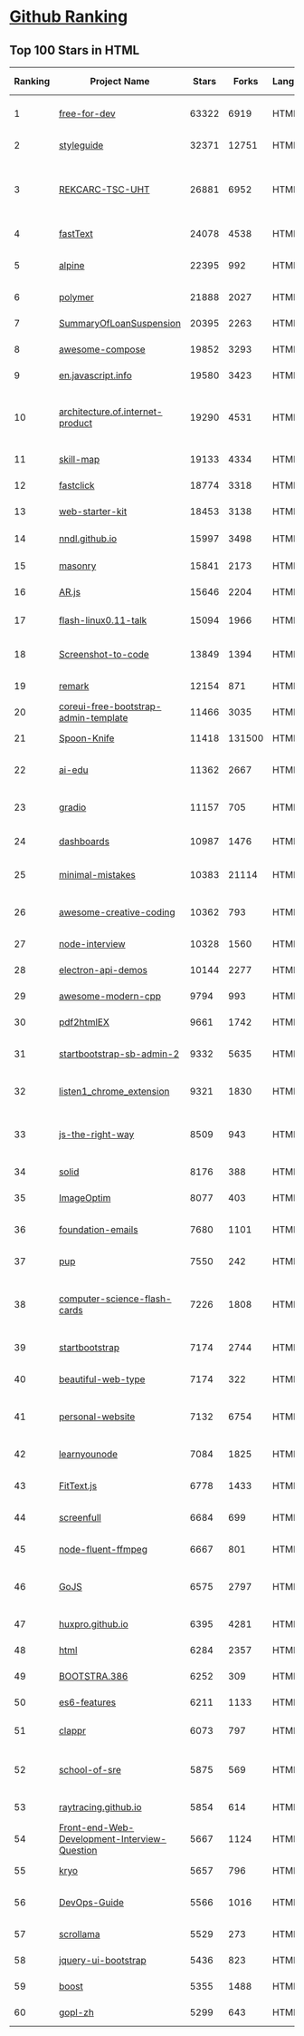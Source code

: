 [Github Ranking](../README.md)
==========

## Top 100 Stars in HTML

| Ranking | Project Name | Stars | Forks | Language | Open Issues | Description | Last Commit |
| ------- | ------------ | ----- | ----- | -------- | ----------- | ----------- | ----------- |
| 1 | [free-for-dev](https://github.com/ripienaar/free-for-dev) | 63322 | 6919 | HTML | 0 | A list of SaaS, PaaS and IaaS offerings that have free tiers of interest to devops and infradev | 2022-12-11T14:54:09Z |
| 2 | [styleguide](https://github.com/google/styleguide) | 32371 | 12751 | HTML | 188 | Style guides for Google-originated open-source projects | 2022-12-08T02:19:13Z |
| 3 | [REKCARC-TSC-UHT](https://github.com/PKUanonym/REKCARC-TSC-UHT) | 26881 | 6952 | HTML | 1 | 清华大学计算机系课程攻略 Guidance for courses in Department of Computer Science and Technology, Tsinghua University | 2022-11-22T18:33:07Z |
| 4 | [fastText](https://github.com/facebookresearch/fastText) | 24078 | 4538 | HTML | 437 | Library for fast text representation and classification. | 2022-10-31T06:27:04Z |
| 5 | [alpine](https://github.com/alpinejs/alpine) | 22395 | 992 | HTML | 0 | A rugged, minimal framework for composing JavaScript behavior in your markup.  | 2022-12-11T20:51:32Z |
| 6 | [polymer](https://github.com/Polymer/polymer) | 21888 | 2027 | HTML | 43 | Our original Web Component library. | 2022-06-03T21:59:52Z |
| 7 | [SummaryOfLoanSuspension](https://github.com/WeNeedHome/SummaryOfLoanSuspension) | 20395 | 2263 | HTML | 0 | 全国各省市停贷通知汇总 | 2022-10-27T02:13:49Z |
| 8 | [awesome-compose](https://github.com/docker/awesome-compose) | 19852 | 3293 | HTML | 43 | Awesome Docker Compose samples | 2022-12-09T17:29:22Z |
| 9 | [en.javascript.info](https://github.com/javascript-tutorial/en.javascript.info) | 19580 | 3423 | HTML | 84 | Modern JavaScript Tutorial  | 2022-12-11T17:56:57Z |
| 10 | [architecture.of.internet-product](https://github.com/davideuler/architecture.of.internet-product) | 19290 | 4531 | HTML | 3 | 互联网公司技术架构，微信/淘宝/微博/腾讯/阿里/美团点评/百度/Google/Facebook/Amazon/eBay的架构，欢迎PR补充 | 2022-09-04T14:56:01Z |
| 11 | [skill-map](https://github.com/TeamStuQ/skill-map) | 19133 | 4334 | HTML | 68 | 程序员技能图谱 | 2022-12-07T13:30:45Z |
| 12 | [fastclick](https://github.com/ftlabs/fastclick) | 18774 | 3318 | HTML | 212 | Polyfill to remove click delays on browsers with touch UIs | 2021-08-13T16:01:47Z |
| 13 | [web-starter-kit](https://github.com/google/web-starter-kit) | 18453 | 3138 | HTML | 50 | Web Starter Kit - a workflow for multi-device websites | 2022-12-10T08:36:36Z |
| 14 | [nndl.github.io](https://github.com/nndl/nndl.github.io) | 15997 | 3498 | HTML | 71 | 《神经网络与深度学习》 邱锡鹏著 Neural Network and Deep Learning  | 2022-10-07T09:50:14Z |
| 15 | [masonry](https://github.com/desandro/masonry) | 15841 | 2173 | HTML | 62 | :love_hotel: Cascading grid layout plugin | 2021-10-03T09:17:12Z |
| 16 | [AR.js](https://github.com/jeromeetienne/AR.js) | 15646 | 2204 | HTML | 3 | Efficient Augmented Reality for the Web - 60fps on mobile! | 2022-12-07T23:32:13Z |
| 17 | [flash-linux0.11-talk](https://github.com/sunym1993/flash-linux0.11-talk) | 15094 | 1966 | HTML | 33 | 你管这破玩意叫操作系统源码 — 像小说一样品读 Linux 0.11 核心代码 | 2022-11-03T14:52:01Z |
| 18 | [Screenshot-to-code](https://github.com/emilwallner/Screenshot-to-code) | 13849 | 1394 | HTML | 17 | A neural network that transforms a design mock-up into a static website. | 2022-05-24T14:52:26Z |
| 19 | [remark](https://github.com/gnab/remark) | 12154 | 871 | HTML | 163 | A simple, in-browser, markdown-driven slideshow tool. | 2022-05-24T16:15:00Z |
| 20 | [coreui-free-bootstrap-admin-template](https://github.com/coreui/coreui-free-bootstrap-admin-template) | 11466 | 3035 | HTML | 8 | Free Bootstrap Admin & Dashboard Template  | 2022-11-24T00:38:50Z |
| 21 | [Spoon-Knife](https://github.com/octocat/Spoon-Knife) | 11418 | 131500 | HTML | 1611 | This repo is for demonstration purposes only. | 2022-12-11T21:32:03Z |
| 22 | [ai-edu](https://github.com/microsoft/ai-edu) | 11362 | 2667 | HTML | 60 | AI education materials for Chinese students, teachers and IT professionals. | 2022-12-06T12:55:18Z |
| 23 | [gradio](https://github.com/gradio-app/gradio) | 11157 | 705 | HTML | 262 | Create UIs for your machine learning model in Python in 3 minutes | 2022-12-12T01:32:45Z |
| 24 | [dashboards](https://github.com/keen/dashboards) | 10987 | 1476 | HTML | 1 | Responsive dashboard templates 📊✨ | 2021-11-02T12:25:42Z |
| 25 | [minimal-mistakes](https://github.com/mmistakes/minimal-mistakes) | 10383 | 21114 | HTML | 17 | :triangular_ruler: Jekyll theme for building a personal site, blog, project documentation, or portfolio. | 2022-12-06T15:43:04Z |
| 26 | [awesome-creative-coding](https://github.com/terkelg/awesome-creative-coding) | 10362 | 793 | HTML | 2 | Creative Coding: Generative Art, Data visualization, Interaction Design, Resources. | 2022-11-05T22:50:01Z |
| 27 | [node-interview](https://github.com/ElemeFE/node-interview) | 10328 | 1560 | HTML | 6 | How to pass the Node.js interview of ElemeFE. | 2020-10-19T03:29:22Z |
| 28 | [electron-api-demos](https://github.com/electron/electron-api-demos) | 10144 | 2277 | HTML | 42 | Explore the Electron APIs | 2022-11-10T14:34:33Z |
| 29 | [awesome-modern-cpp](https://github.com/rigtorp/awesome-modern-cpp) | 9794 | 993 | HTML | 0 | A collection of resources on modern C++ | 2022-11-07T03:30:15Z |
| 30 | [pdf2htmlEX](https://github.com/coolwanglu/pdf2htmlEX) | 9661 | 1742 | HTML | 231 | Convert PDF to HTML without losing text or format. | 2022-08-05T10:02:16Z |
| 31 | [startbootstrap-sb-admin-2](https://github.com/StartBootstrap/startbootstrap-sb-admin-2) | 9332 | 5635 | HTML | 61 | A free, open source, Bootstrap admin theme created by Start Bootstrap | 2022-12-02T20:02:48Z |
| 32 | [listen1_chrome_extension](https://github.com/listen1/listen1_chrome_extension) | 9321 | 1830 | HTML | 276 | one for all free music in china (chrome extension, also works for firefox) | 2022-12-02T00:56:50Z |
| 33 | [js-the-right-way](https://github.com/braziljs/js-the-right-way) | 8509 | 943 | HTML | 17 | An easy-to-read, quick reference for JS best practices, accepted coding standards, and links around the Web | 2021-10-31T10:32:14Z |
| 34 | [solid](https://github.com/solid/solid) | 8176 | 388 | HTML | 131 | Solid - Re-decentralizing the web (project directory) | 2022-08-24T14:54:37Z |
| 35 | [ImageOptim](https://github.com/ImageOptim/ImageOptim) | 8077 | 403 | HTML | 163 | GUI image optimizer for Mac | 2022-09-17T13:15:49Z |
| 36 | [foundation-emails](https://github.com/foundation/foundation-emails) | 7680 | 1101 | HTML | 179 | Quickly create responsive HTML emails that work on any device and client. Even Outlook. | 2022-12-04T01:44:13Z |
| 37 | [pup](https://github.com/ericchiang/pup) | 7550 | 242 | HTML | 70 | Parsing HTML at the command line | 2022-12-01T12:12:33Z |
| 38 | [computer-science-flash-cards](https://github.com/jwasham/computer-science-flash-cards) | 7226 | 1808 | HTML | 3 | Mini website for testing both general CS knowledge and enforce coding practice and common algorithm/data structure memorization. | 2022-02-08T01:05:48Z |
| 39 | [startbootstrap](https://github.com/BlackrockDigital/startbootstrap) | 7174 | 2744 | HTML | 3 | A library of free and open source Bootstrap themes and templates | 2020-10-12T20:57:37Z |
| 40 | [beautiful-web-type](https://github.com/ubuwaits/beautiful-web-type) | 7174 | 322 | HTML | 3 | In-depth guide to the best open-source typefaces: https://beautifulwebtype.com | 2022-05-31T09:10:41Z |
| 41 | [personal-website](https://github.com/github/personal-website) | 7132 | 6754 | HTML | 0 | Code that'll help you kickstart a personal website that showcases your work as a software developer. | 2022-10-21T06:05:17Z |
| 42 | [learnyounode](https://github.com/workshopper/learnyounode) | 7084 | 1825 | HTML | 103 | Learn You The Node.js For Much Win! An intro to Node.js via a set of self-guided workshops. | 2021-12-04T20:27:04Z |
| 43 | [FitText.js](https://github.com/davatron5000/FitText.js) | 6778 | 1433 | HTML | 9 | A jQuery plugin for inflating web type | 2020-12-02T14:09:34Z |
| 44 | [screenfull](https://github.com/sindresorhus/screenfull) | 6684 | 699 | HTML | 15 | Simple wrapper for cross-browser usage of the JavaScript Fullscreen API | 2022-07-08T13:02:03Z |
| 45 | [node-fluent-ffmpeg](https://github.com/fluent-ffmpeg/node-fluent-ffmpeg) | 6667 | 801 | HTML | 293 | A fluent API to FFMPEG (http://www.ffmpeg.org) | 2022-10-07T22:05:00Z |
| 46 | [GoJS](https://github.com/NorthwoodsSoftware/GoJS) | 6575 | 2797 | HTML | 0 | JavaScript diagramming library for interactive flowcharts, org charts, design tools, planning tools, visual languages. | 2022-11-30T16:13:17Z |
| 47 | [huxpro.github.io](https://github.com/Huxpro/huxpro.github.io) | 6395 | 4281 | HTML | 103 | My Blog / Jekyll Themes / PWA | 2022-12-11T01:38:22Z |
| 48 | [html](https://github.com/whatwg/html) | 6284 | 2357 | HTML | 1569 | HTML Standard | 2022-12-09T21:16:52Z |
| 49 | [BOOTSTRA.386](https://github.com/kristopolous/BOOTSTRA.386) | 6252 | 309 | HTML | 36 | A vintage 1980s DOS inspired Twitter Bootstrap theme | 2022-12-06T18:32:52Z |
| 50 | [es6-features](https://github.com/rse/es6-features) | 6211 | 1133 | HTML | 16 | ECMAScript 6: Feature Overview & Comparison | 2020-11-21T17:25:58Z |
| 51 | [clappr](https://github.com/clappr/clappr) | 6073 | 797 | HTML | 18 | :clapper: An extensible media player for the web. | 2022-12-08T23:27:28Z |
| 52 | [school-of-sre](https://github.com/linkedin/school-of-sre) | 5875 | 569 | HTML | 15 | At LinkedIn, we are using this curriculum for onboarding our entry-level talents into the SRE role. | 2022-10-04T17:40:03Z |
| 53 | [raytracing.github.io](https://github.com/RayTracing/raytracing.github.io) | 5854 | 614 | HTML | 98 | Main Web Site (Online Books) | 2022-12-04T18:29:52Z |
| 54 | [Front-end-Web-Development-Interview-Question](https://github.com/paddingme/Front-end-Web-Development-Interview-Question) | 5667 | 1124 | HTML | 9 | 前端开发面试题大收集，前端面试集锦 :heart: :gift_heart: :cupid: | 2021-10-13T07:10:48Z |
| 55 | [kryo](https://github.com/EsotericSoftware/kryo) | 5657 | 796 | HTML | 17 | Java binary serialization and cloning: fast, efficient, automatic | 2022-12-02T14:36:28Z |
| 56 | [DevOps-Guide](https://github.com/Tikam02/DevOps-Guide) | 5566 | 1016 | HTML | 4 |  DevOps Guide - Development to Production all configurations with basic notes to debug efficiently. | 2022-12-08T03:33:08Z |
| 57 | [scrollama](https://github.com/russellsamora/scrollama) | 5529 | 273 | HTML | 6 | Scrollytelling with IntersectionObserver. | 2022-10-13T13:55:43Z |
| 58 | [jquery-ui-bootstrap](https://github.com/jquery-ui-bootstrap/jquery-ui-bootstrap) | 5436 | 823 | HTML | 42 | A jQuery UI theme based on Twitter Bootstrap | 2018-06-18T08:06:30Z |
| 59 | [boost](https://github.com/boostorg/boost) | 5355 | 1488 | HTML | 69 | Super-project for modularized Boost | 2022-12-11T19:45:03Z |
| 60 | [gopl-zh](https://github.com/golang-china/gopl-zh) | 5299 | 643 | HTML | 17 | :books: Go语言圣经中文版 | 2022-10-23T23:50:37Z |

